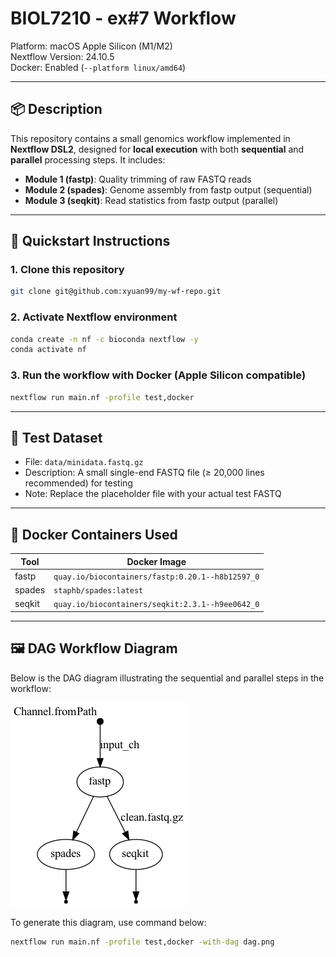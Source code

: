 # BIOL7210 - ex#7 Workflow 

Platform: macOS Apple Silicon (M1/M2)  
Nextflow Version: 24.10.5  
Docker: Enabled (`--platform linux/amd64`)

---

## 📦 Description

This repository contains a small genomics workflow implemented in **Nextflow DSL2**, designed for **local execution** with both **sequential** and **parallel** processing steps. It includes:

- **Module 1 (fastp)**: Quality trimming of raw FASTQ reads  
- **Module 2 (spades)**: Genome assembly from fastp output (sequential)  
- **Module 3 (seqkit)**: Read statistics from fastp output (parallel)

---

## 🚀 Quickstart Instructions

### 1. Clone this repository

```bash
git clone git@github.com:xyuan99/my-wf-repo.git
```

### 2. Activate Nextflow environment

```bash
conda create -n nf -c bioconda nextflow -y
conda activate nf
```

### 3. Run the workflow with Docker (Apple Silicon compatible)

```bash
nextflow run main.nf -profile test,docker
```

---

## 🧪 Test Dataset

- File: `data/minidata.fastq.gz`
- Description: A small single-end FASTQ file (≥ 20,000 lines recommended) for testing
- Note: Replace the placeholder file with your actual test FASTQ

---

## 🐳 Docker Containers Used

| Tool    | Docker Image |
|---------|--------------|
| fastp   | `quay.io/biocontainers/fastp:0.20.1--h8b12597_0` |
| spades  | `staphb/spades:latest` |
| seqkit  | `quay.io/biocontainers/seqkit:2.3.1--h9ee0642_0` |

---

## 🖼️ DAG Workflow Diagram

Below is the DAG diagram illustrating the sequential and parallel steps in the workflow:

![Workflow Diagram](dag.png)

To generate this diagram, use command below:

```bash
nextflow run main.nf -profile test,docker -with-dag dag.png
```

